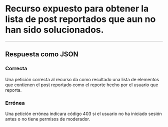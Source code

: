 # Recurso expuesto para obtener la lista de post reportados que aun no han sido solucionados.
---------
## Respuesta como JSON
### Correcta
Una petición correcta al recurso da como resultado una lista de elementos que contienen el post reportado como el reporte hecho por el usuario que reporta.
### Errónea
Una petición errónea indicara código 403 si el usuario no ha iniciado sesión antes o no tiene permisos de moderador.